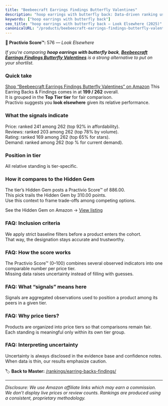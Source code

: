 ```yaml
---
title: "Beebeecraft Earrings Findings Butterfly Valentines"
description: "hoop earrings with butterfly back: Data-driven ranking using the Practivio Score™. Positioned by quality, value, demand, findability, momentum."
keywords: ["hoop earrings with butterfly back"]
seo_title: "hoop earrings with butterfly back — Look Elsewhere (2025)"
canonicalURL: "/products/beebeecraft-earrings-findings-butterfly-valentines-B0CBK1W3LF/"
---
```


**🚫 Practivio Score™:** 576 — _Look Elsewhere_


*If you're comparing **hoop earrings with butterfly back**, **[Beebeecraft Earrings Findings Butterfly Valentines](https://www.amazon.com/dp/B0CBK1W3LF?tag=practivio-20)** is a strong alternative to put on your shortlist.*
### Quick take
[Shop “Beebeecraft Earrings Findings Butterfly Valentines” on Amazon](https://www.amazon.com/dp/B0CBK1W3LF?tag=practivio-20)
This Earring Backs & Findings comes in at **199 / 262** overall.  
It is grouped in the **Top Tier tier** for fair comparison.  
Practivio suggests you **look elsewhere** given its relative performance.

### What the signals indicate
Price: ranked 241 among 262 (top 92% in affordability).  
Reviews: ranked 203 among 262 (top 78% by volume).  
Rating: ranked 169 among 262 (top 65% for stars).  
Demand: ranked  among 262 (top % for current demand).

### Position in tier
All relative standing is tier-specific.

### How it compares to the Hidden Gem
The tier’s Hidden Gem posts a Practivio Score™ of 886.00.  
This pick trails the Hidden Gem by 310.00 points.  
Use this context to frame trade-offs among competing options.  

See the Hidden Gem on Amazon → [View listing](https://www.amazon.com/dp/B07N1PQR8D?tag=practivio-20)

### FAQ: Inclusion criteria
We apply strict baseline filters before a product enters the cohort.  
That way, the designation stays accurate and trustworthy.

### FAQ: How the score works
The Practivio Score™ (0–100) combines several observed indicators into one comparable number per price tier.  
Missing data raises uncertainty instead of filling with guesses.

### FAQ: What “signals” means here
Signals are aggregated observations used to position a product among its peers in a given tier.

### FAQ: Why price tiers?
Products are organized into price tiers so that comparisons remain fair.  
Each standing is meaningful only within its own tier group.

### FAQ: Interpreting uncertainty
Uncertainty is always disclosed in the evidence base and confidence notes.  
When data is thin, our results emphasize caution.


🏷️ **Back to Master:** [/rankings/earring-backs-findings/](/rankings/earring-backs-findings/)

---
_Disclosure: We use Amazon affiliate links which may earn a commission. We don’t display live prices or review counts. Rankings are produced using a consistent, proprietary methodology._
